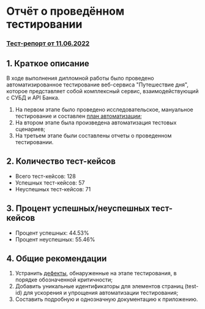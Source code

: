 # Отчёт о проведённом тестировании

### [Тест-репорт от 11.06.2022](https://allure-report-11-06-2022.netlify.app/)

## 1. Краткое описание

В ходе выполнения дипломной работы было проведено автоматизированное тестирование веб-сервиса "Путешествие дня", 
которое представляет собой комплексный сервис, взаимодействующий с СУБД и API Банка.

1. На первом этапе было проведено исследовательское,
  мануальное тестирование и составлен [план автоматизации](../main/docs/Plan.md);
2. На втором этапе была произведена автоматизация тестовых сценариев;
3. На третьем этапе были составлены отчеты о проведенном тестировании.

## 2. Количество тест-кейсов

- Всего тест-кейсов: 128
- Успешных тест-кейсов: 57
- Неуспешных тест-кейсов: 71

## 3. Процент успешных/неуспешных тест-кейсов

- Процент успешных: 44.53%
- Процент неуспешных: 55.46%

## 4. Общие рекомендации

1. Устранить [дефекты](/../../issues/), обнаруженные на этапе тестирования, в порядке обозначенной критичности;
2. Добавить уникальные идентификаторы для элементов страниц (test-id) для ускорения и упрощения
  автоматизации тестирования;
3. Составить подробную и однозначную документацию к приложению.